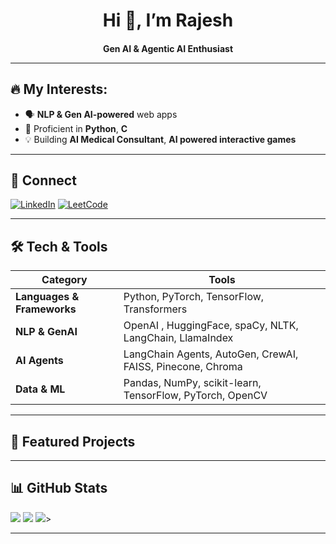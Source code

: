 <h1 align="center">Hi 👋, I’m Rajesh </h1>
<h4 align="center">Gen AI & Agentic AI Enthusiast  

---

## 🔥  My Interests:

- 🗣️  **NLP  & Gen AI-powered** web apps
- 🧠 Proficient in **Python**, **C**
- 💡 Building **AI Medical Consultant**, **AI powered interactive games**

---

## 💬 Connect

[![LinkedIn](https://img.shields.io/badge/LinkedIn-0A66C2)](https://www.linkedin.com/in/rajesh-dinda-90058b28a/)
[![LeetCode](https://img.shields.io/badge/LeetCode-FFA116)](https://leetcode.com/u/Rajesh-007/)


---

## 🛠 Tech & Tools

| **Category**      | **Tools**                                                                 |
|------------------|---------------------------------------------------------------------------|
| **Languages & Frameworks**     | Python, PyTorch, TensorFlow, Transformers    |
| **NLP & GenAI**      | OpenAI , HuggingFace, spaCy, NLTK, LangChain, LlamaIndex                          |
| **AI Agents**           | LangChain Agents, AutoGen, CrewAI, FAISS, Pinecone, Chroma                   |
| **Data & ML**     | Pandas, NumPy, scikit-learn, TensorFlow, PyTorch, OpenCV                                                |


---

## 🎯 Featured Projects


  
---


## 📊 GitHub Stats  

<img src="https://github-readme-stats.vercel.app/api?username=Rajesh-007-dl&show_icons=true&theme=highcontrast&hide_border=true" />
<img src="https://github-readme-streak-stats.herokuapp.com/?user=Rajesh-007-dl&theme=highcontrast&hide_border=true" />
<img src="https://github-readme-stats.vercel.app/api/top-langs/?username=Rajesh-007-dl&layout=compact&theme=gruvbox&hide_border=true" />>

---

